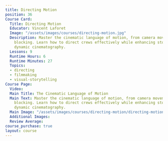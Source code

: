 ```yaml
---
title: Directing Motion
position: 36
Course Card:
  Title: Directing Motion
  Educator: Vincent Laforet
  Image: "/assets/images/courses/directing-motion.jpg"
  Description: Master the cinematic language of motion, from camera movement to scene
    blocking. Learn how to direct crews effectively while enhancing story through
    dynamic cinematography.
  Lessons: 9
  Runtime Hours: 6
  Runtime Minutes: 27
  Topics:
  - directing
  - filmmaking
  - visual-storytelling
Course Page:
  Video: 
  Main Title: The Cinematic Language of Motion
  Main Text: Master the cinematic language of motion, from camera movement to scene
    blocking. Learn how to direct crews effectively while enhancing story through
    dynamic cinematography.
  Main Image: "/assets/images/courses/directing-motion/directing-motion-main.jpg"
  Additional Images: 
  Review Average: 
course_purchase: true
layout: course
---
```


